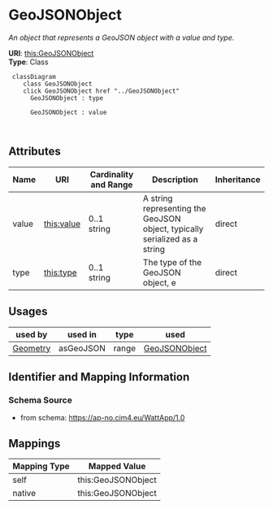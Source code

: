 # GeoJSONObject


_An object that represents a GeoJSON object with a value and type._





**URI**: [this:GeoJSONObject](https://ap-no.cim4.eu/WattApp/1.0#GeoJSONObject)<br />
**Type**: Class




```mermaid
 classDiagram
    class GeoJSONObject
    click GeoJSONObject href "../GeoJSONObject"
      GeoJSONObject : type
        
      GeoJSONObject : value
        
      
```




<!-- no inheritance hierarchy -->


## Attributes


| Name | URI | Cardinality and Range | Description | Inheritance |
| ---  | --- | --- | --- | --- |
| value | [this:value](https://ap-no.cim4.eu/WattApp/1.0#value) | 0..1 <br />  string  | A string representing the GeoJSON object, typically serialized as a string | direct |
| type | [this:type](https://ap-no.cim4.eu/WattApp/1.0#type) | 0..1 <br />  string  | The type of the GeoJSON object, e | direct |





## Usages

| used by | used in | type | used |
| ---  | --- | --- | --- |
| [Geometry](Geometry.md) | asGeoJSON | range | [GeoJSONObject](GeoJSONObject.md) |






## Identifier and Mapping Information







### Schema Source


* from schema: https://ap-no.cim4.eu/WattApp/1.0





## Mappings

| Mapping Type | Mapped Value |
| ---  | ---  |
| self | this:GeoJSONObject |
| native | this:GeoJSONObject |




